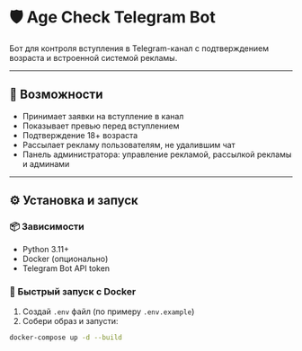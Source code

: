 # 🛡️ Age Check Telegram Bot

Бот для контроля вступления в Telegram-канал с подтверждением возраста и встроенной системой рекламы.

---

## 🚀 Возможности

- Принимает заявки на вступление в канал
- Показывает превью перед вступлением
- Подтверждение 18+ возраста
- Рассылает рекламу пользователям, не удалившим чат
- Панель администратора: управление рекламой, рассылкой рекламы и админами

---

## ⚙️ Установка и запуск

### 📦 Зависимости

- Python 3.11+
- Docker (опционально)
- Telegram Bot API token

### 🐳 Быстрый запуск с Docker

1. Создай `.env` файл (по примеру `.env.example`)
2. Собери образ и запусти:

```bash
docker-compose up -d --build

